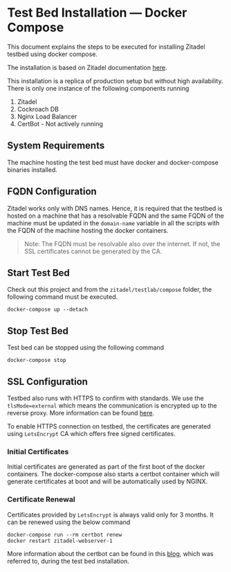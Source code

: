 # Test Bed Installation — Docker Compose

This document explains the steps to be executed for installing Zitadel testbed using docker compose.

The installation is based on Zitadel documentation [here](https://zitadel.com/docs/self-hosting/manage/configure).

This installation is a replica of production setup but without high availability. There is only one instance of
the following components running

1. Zitadel
2. Cockroach DB
3. Nginx Load Balancer
4. CertBot - Not actively running

## System Requirements

The machine hosting the test bed must have docker and docker-compose binaries installed.

## FQDN Configuration

Zitadel works only with DNS names. Hence, it is required that the testbed is hosted on a machine that has a resolvable
FQDN and the same FQDN of the machine must be updated in the `domain-name` variable in all the scripts with the FQDN of
the machine hosting the docker containers.

> Note: The FQDN must be resolvable also over the internet. If not, the SSL certificates cannot be generated by the CA.

## Start Test Bed

Check out this project and from the `zitadel/testlab/compose` folder, the following command must be executed.

```shell
docker-compose up --detach
```

## Stop Test Bed

Test bed can be stopped using the following command

```shell
docker-compose stop
```

## SSL Configuration

Testbed also runs with HTTPS to confirm with standards. We use the `tlsMode=external` which means the communication is
encrypted up to the reverse proxy. More information can be
found [here](https://zitadel.com/docs/self-hosting/manage/tls_modes).

To enable HTTPS connection on testbed, the certificates are generated using `LetsEncrypt` CA which offers free signed
certificates.

### Initial Certificates

Initial certificates are generated as part of the first boot of the docker containers. The docker-compose also starts a
certbot container which will generate certificates at boot and will be automatically used by NGINX.

### Certificate Renewal

Certificates provided by `LetsEncrypt` is always valid only for 3 months. It can be renewed using the below command

```shell
docker-compose run --rm certbot renew
docker restart zitadel-webserver-1
```

More information about the certbot can be found in
this [blog](https://mindsers.blog/post/https-using-nginx-certbot-docker/), which was referred to, during the test bed
installation.